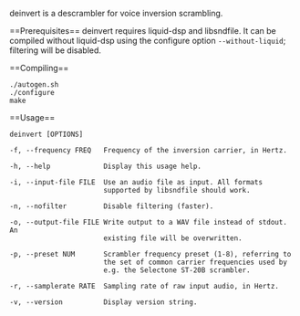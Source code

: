 deinvert is a descrambler for voice inversion scrambling.

==Prerequisites==
deinvert requires liquid-dsp and libsndfile. It can be compiled without
liquid-dsp using the configure option `--without-liquid`; filtering
will be disabled.

==Compiling==

    ./autogen.sh
    ./configure
    make

==Usage==

    deinvert [OPTIONS]

    -f, --frequency FREQ   Frequency of the inversion carrier, in Hertz.

    -h, --help             Display this usage help.

    -i, --input-file FILE  Use an audio file as input. All formats
                           supported by libsndfile should work.

    -n, --nofilter         Disable filtering (faster).

    -o, --output-file FILE Write output to a WAV file instead of stdout. An
                           existing file will be overwritten.

    -p, --preset NUM       Scrambler frequency preset (1-8), referring to
                           the set of common carrier frequencies used by
                           e.g. the Selectone ST-20B scrambler.

    -r, --samplerate RATE  Sampling rate of raw input audio, in Hertz.

    -v, --version          Display version string.
